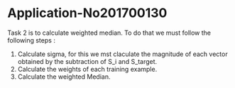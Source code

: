 # Application-No201700130
Task 2 is to calculate weighted median.
To do that we must follow the following steps :
1. Calculate sigma, for this we mst claculate the magnitude of each vector obtained by the subtraction of S_i and S_target.
2. Calculate the weights of each training example.
3. Calculate the weighted Median.

